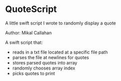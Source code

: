 # QuoteScript
A little swift script I wrote to randomly display a quote

Author: Mikal Callahan

A swift script that:
- reads in a txt file located at a specific file path
- parses the file at newlines for quotes
- stores parsed quotes into array
- randomly chooses array index
- picks quotes to print
